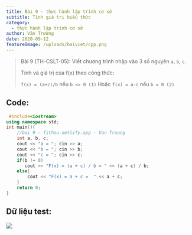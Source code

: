```yaml
---
title: Bài 9 - thực hành lập trình cơ sở
subtitle: Tính giá trị biểu thức
category:
  - thực hành lập trình cơ sở
author: Văn Trường
date: 2020-09-12
featureImage: /uploads/baiviet/cpp.png
---
```


> Bài 9 (TH-CSLT-05): Viết chương trình nhập vào 3 số nguyên `a`, `b`, `c`. 
>
>Tính và giá trị của f(x) theo công thức:
>
>`f(x) = (a+c)/b` nếu `b <> 0 (1)` Hoặc `f(x) = a-c` nếu `b = 0 (2)`

## Code:  

```c++
 #include<iostream>
using namespace std;
int main(){
	//bai 9 - fithou.netlify.app - Van Truong
	int a, b, c;
	cout << "a = "; cin >> a;
	cout << "b = "; cin >> b;
	cout << "c = "; cin >> c;
	if(b != 0)
	   cout << "F(x) = (a + c) / b = " << (a + c) / b;
	else{
		cout << "F(x) = a + c =  " << a + c;
	}
	return 0;
}
```

## Dữ liệu test:
![](https://i.ibb.co/sWQ7pRf/122189977-871032180098300-8045954566134336144-n.png)